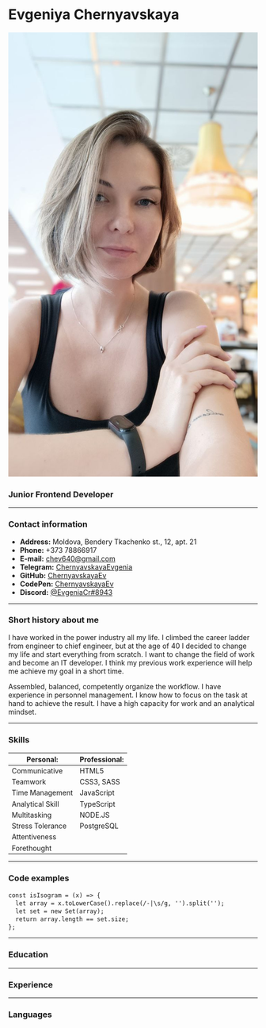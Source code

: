 # Evgeniya Chernyavskaya

![Evgeniya Chernyavskaya](./photo_2022-07-01_02-51-37.jpg)

### Junior Frontend Developer

---

### Contact information

- **Address:** Moldova, Bendery Tkachenko st., 12, apt. 21
- **Phone:** +373 78866917
- **E-mail:** [chev640@gmail.com](chev640@gmail.com)
- **Telegram:** [ChernyavskayaEvgenia](https://t.me/ChernyavskayaEvgenia)
- **GitHub:** [ChernyavskayaEv](https://github.com/ChernyavskayaEv)
- **CodePen:** [ChernyavskayaEv](https://codepen.io/chernyavskayaev)
- **Discord:** [@EvgeniaCr#8943](@EvgeniaCr#8943)

---

### Short history about me

I have worked in the power industry all my life. I climbed the career ladder from engineer to chief engineer, but at the age of 40 I decided to change my life and start everything from scratch. I want to change the field of work and become an IT developer. I think my previous work experience will help me achieve my goal in a short time.

Assembled, balanced, competently organize the workflow. I have experience in personnel management. I know how to focus on the task at hand to achieve the result. I have a high capacity for work and an analytical mindset.

---

### Skills

| Personal:        | Professional: |
| ---------------- | ------------- |
| Communicative    | HTML5         |
| Teamwork         | CSS3, SASS    |
| Time Management  | JavaScript    |
| Analytical Skill | TypeScript    |
| Multitasking     | NODE.JS       |
| Stress Tolerance | PostgreSQL    |
| Attentiveness    |
| Forethought      |

---

### Code examples

```
const isIsogram = (x) => {
  let array = x.toLowerCase().replace(/-|\s/g, '').split('');
  let set = new Set(array);
  return array.length == set.size;
};
```

---

### Education

---

### Experience

---

### Languages
